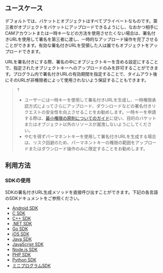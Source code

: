 ## ユースケース

デフォルトでは、バケットとオブジェクトはすべてプライベートなものです。第三者がオブジェクトをバケットにアップロードできるようにし、なおかつ相手にCAMアカウントまたは一時キーなどの方法を使用させたくない場合は、署名付きURLを使用して署名を第三者に渡し、一時的なアップロード操作を完了させることができます。有効な署名付きURLを受領した人は誰でもオブジェクトをアップロードできます。

URLを署名付きにする際、署名の中にオブジェクトキーを含める設定にすることで、指定されたオブジェクトキーへのアップロードのみを許可することができます。プログラム内で署名付きURLの有効期間を指定することで、タイムアウト後にそのURLが非権限者によって使用されないよう保証することもできます。

>?
> - ユーザーには一時キーを使用して署名付きURLを生成し、一時権限承認方式によってさらにアップロード、ダウンロードなどの署名付きリクエストの安全性を向上させることをお勧めします。一時キーを申請する際は、[最小権限の原則についてのガイド](https://intl.cloud.tencent.com/document/product/436/32972)に従い、目的のバケットまたはオブジェクト以外のリソースが漏洩しないようにしてください。
> - やむを得ずパーマネントキーを使用して署名付きURLを生成する場合は、リスク回避のため、パーマネントキーの権限の範囲をアップロードまたはダウンロード操作のみに限定することをお勧めします。
> 

## 利用方法

### SDKの使用

SDKの署名付きURL生成メソッドを直接呼び出すことができます。下記の各言語のSDKドキュメントをご参照ください。

- [Android SDK](https://intl.cloud.tencent.com/document/product/436/37680)
- [C SDK](https://intl.cloud.tencent.com/document/product/436/31520)
- [C++ SDK](https://intl.cloud.tencent.com/document/product/436/31524)
- [.NET SDK](https://intl.cloud.tencent.com/document/product/436/38068)
- [Go SDK](https://intl.cloud.tencent.com/document/product/436/31528)
- [iOS SDK](https://intl.cloud.tencent.com/document/product/436/37690)
- [Java SDK](https://intl.cloud.tencent.com/document/product/436/31536)
- [JavaScript SDK](https://intl.cloud.tencent.com/document/product/436/31540)
- [Node.js SDK](https://intl.cloud.tencent.com/document/product/436/32455)
- [PHP SDK](https://intl.cloud.tencent.com/document/product/436/31544)
- [Python SDK](https://intl.cloud.tencent.com/document/product/436/31548)
- [ミニプログラムSDK](https://intl.cloud.tencent.com/document/product/436/31711)



